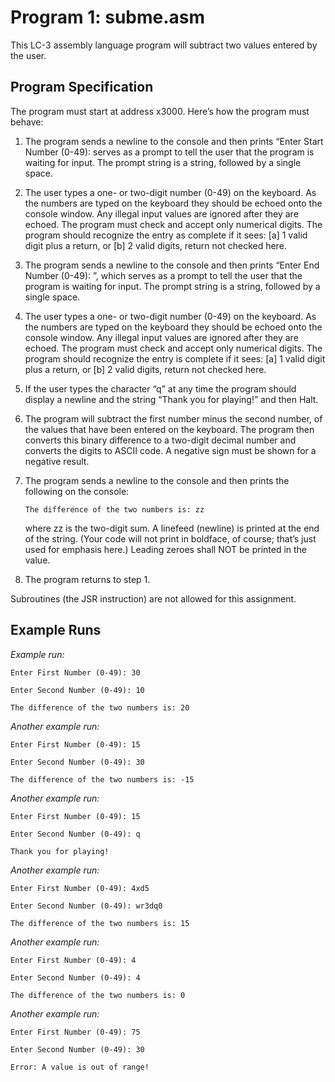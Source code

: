 # Program 1: subme.asm

This LC-3 assembly language program will subtract two values entered by the user.

## Program Specification

The program must start at address x3000. Here’s how the program must behave:

1. The program sends a newline to the console and then prints “Enter Start Number (0-49):
serves as a prompt to tell the user that the program is waiting for input. The prompt string is a string, followed by a single space.

2. The user types a one- or two-digit number (0-49) on the keyboard. As the numbers are typed on the keyboard they should be echoed onto the console window. Any illegal input values are ignored after they are echoed. The program must check and accept only numerical digits. The program should recognize the entry as complete if it sees: [a] 1 valid digit plus a return, or [b] 2 valid digits, return not checked here.

3. The program sends a newline to the console and then prints “Enter End Number (0-49): ”, which serves as a prompt to tell the user that the program is waiting for input. The prompt string is a string, followed by a single space.

4. The user types a one- or two-digit number (0-49) on the keyboard. As the numbers are typed on the keyboard they should be echoed onto the console window. Any illegal input values are ignored after they are echoed. The program must check and accept only numerical digits. The program should recognize the entry is complete if it sees: [a] 1 valid digit plus a return, or [b] 2 valid digits, return not checked here.

5. If the user types the character “q” at any time the program should display a newline and the string “Thank you for playing!” and then Halt.

6. The program will subtract the first number minus the second number, of the values that have been entered on the keyboard. The program then converts this binary difference to a two-digit decimal number and converts the digits to ASCII code. A negative sign must be shown for a negative result.

7. The program sends a newline to the console and then prints the following on the console:

   `The difference of the two numbers is: zz`

   where zz is the two-digit sum. A linefeed (newline) is printed at the end of the string. (Your code will not print in boldface, of course; that’s just used for emphasis here.) Leading zeroes shall NOT be printed in the value.

8. The program returns to step 1.

Subroutines (the JSR instruction) are not allowed for this assignment.

## Example Runs

_Example run:_

```
Enter First Number (0-49): 30

Enter Second Number (0-49): 10

The difference of the two numbers is: 20
```

_Another example run:_

```
Enter First Number (0-49): 15

Enter Second Number (0-49): 30

The difference of the two numbers is: -15
```

_Another example run:_

```
Enter First Number (0-49): 15 

Enter Second Number (0-49): q 

Thank you for playing!
```

_Another example run:_

```
Enter First Number (0-49): 4xd5

Enter Second Number (0-49): wr3dq0

The difference of the two numbers is: 15
```

_Another example run:_

```
Enter First Number (0-49): 4

Enter Second Number (0-49): 4

The difference of the two numbers is: 0
```

_Another example run:_

```
Enter First Number (0-49): 75 

Enter Second Number (0-49): 30 

Error: A value is out of range!
```

